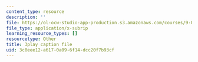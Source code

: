 ```yaml
---
content_type: resource
description: ''
file: https://ol-ocw-studio-app-production.s3.amazonaws.com/courses/9-00sc-introduction-to-psychology-fall-2011/3c0eee12a6170a096f14dcc20f7b93cf_t73rjeOj0eY.srt
file_type: application/x-subrip
learning_resource_types: []
resourcetype: Other
title: 3play caption file
uid: 3c0eee12-a617-0a09-6f14-dcc20f7b93cf
---
```

